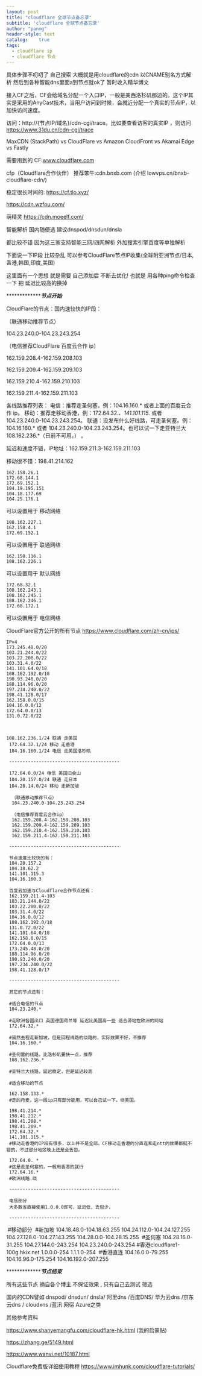 ```yaml
---
layout: post
title: "cloudflare 全球节点备忘录"
subtitle: 'cloudflare 全球节点备忘录'
author: "panmg"
header-style: text
catalog:    true
tags:
  - cloudflare ip
  - cloudflare 节点
---
```



具体步骤不叨叨了 自己搜索 大概就是用cloudflare的cdn 以CNAME别名方式解析  然后到各种智能dns里面a到节点就ok了  暂时收入精华博文

接入CF之后，CF会给域名分配一个入口IP，一般是美西洛杉矶那边的。这个IP其实是采用的AnyCast技术，当用户访问到时候，会就近分配一个真实的节点IP，以加快访问速度。

访问：http://{节点IP/域名}/cdn-cgi/trace。比如要查看访客的真实IP ，则访问 https://www.31du.cn/cdn-cgi/trace

 MaxCDN (StackPath) vs CloudFlare vs Amazon CloudFront vs Akamai Edge vs Fastly

需要用到的
CF:www.cloudflare.com

cfp（Cloudflare合作伙伴）
推荐笨牛:cdn.bnxb.com (介绍 lowvps.cn/bnxb-cloudflare-cdn/)

稳定很长时间的: https://cf.tlo.xyz/

https://cdn.wzfou.com/

萌精灵 https://cdn.moeelf.com/

智能解析 国内随便选 建议dnspod/dnsdun/dnsla

都比较不错 因为这三家支持智能三网/四网解析 外加搜索引擎百度等单独解析

 

下面说一下IP段 比较杂乱  可以参考CloudFlare节点IP收集(全球附亚洲节点/日本,香港,韩国,印度,美国)

这里面有一个思想 就是需要 自己添加后 不断去优化! 也就是 用各种ping命令检查一下 把 延迟比较高的换掉

******************************************节点开始*****************************

CloudFlare的节点：国内速较快的IP段：

（联通移动推荐节点）

104.23.240.0-104.23.243.254

（电信推荐CloudFlare 百度云合作 ip）

162.159.208.4-162.159.208.103

162.159.209.4-162.159.209.103

162.159.210.4-162.159.210.103

162.159.211.4-162.159.211.103

各线路推荐列表：
电信：推荐走圣何塞，例：104.16.160.* 或者上面的百度云合作 ip。
移动：推荐走移动香港，例：172.64.32.*、141.101.115.* 或者 104.23.240.0-104.23.243.254。
联通：没发布什么好线路，可走圣何塞。例：104.16.160.* 或者 104.23.240.0-104.23.243.254。也可以试一下走亚特兰大 108.162.236.*（日前不可用。） 。

延迟和速度不错，IP地址：162.159.211.3-162.159.211.103

移动很不错：198.41.214.162

	162.158.26.1
	172.68.144.1
	172.69.152.1
	104.19.195.151
	104.18.177.69
	104.25.176.1
	
可以设置用于 移动网络
	
	108.162.227.1
	162.158.4.1
	172.69.152.1
	
可以设置用于 联通网络
	
	162.158.116.1
	108.162.226.1
	
可以设置用于 默认网络

	172.68.32.1
	108.162.243.1
	108.162.245.1
	108.162.246.1
	172.68.172.1
	
可以设置用于 电信网络


CloudFlare官方公开的所有节点 https://www.cloudflare.com/zh-cn/ips/

	IPv4
	173.245.48.0/20
	103.21.244.0/22
	103.22.200.0/22
	103.31.4.0/22
	141.101.64.0/18
	108.162.192.0/18
	190.93.240.0/20
	188.114.96.0/20
	197.234.240.0/22
	198.41.128.0/17
	162.158.0.0/15
	104.16.0.0/12
	172.64.0.0/13
	131.0.72.0/22
	


	108.162.236.1/24 联通 走美国
	 172.64.32.1/24 移动 走香港
	 104.16.160.1/24 电信 走美国洛杉矶
	 ​
	 -----------------------------------------
	 ​
	 172.64.0.0/24 电信 美国旧金山
	 104.20.157.0/24 联通 走日本
	 104.28.14.0/24 移动 走新加坡
	 ​
	  （联通移动推荐节点）
	  104.23.240.0-104.23.243.254
	  
	  （电信推荐百度云合作ip）
	  162.159.208.4-162.159.208.103
	  162.159.209.4-162.159.209.103
	  162.159.210.4-162.159.210.103
	  162.159.211.4-162.159.211.103
	  
	 -----------------------------------------
	 ​
	 节点速度比较快的有：
	 104.20.157.2 
	 104.18.62.2 
	 141.101.115.3 
	 104.16.160.3
	 ​
	 百度云加速与Cloudflare合作节点还有：
	 162.159.211.4-103
	 103.21.244.0/22
	 103.22.200.0/22
	 103.31.4.0/22
	 104.16.0.0/12
	 108.162.192.0/18
	 131.0.72.0/22
	 141.101.64.0/18
	 162.158.0.0/15
	 172.64.0.0/13
	 173.245.48.0/20
	 188.114.96.0/20
	 190.93.240.0/20
	 197.234.240.0/22
	 198.41.128.0/17
	 ​
	 -----------------------------------------
	 ​
	 其它的节点还有：
	 ​
	 #适合电信的节点
	 104.23.240.*
	 ​
	 #走欧洲各国出口 英国德国荷兰等 延迟比美国高一些 适合源站在欧洲的网站
	 172.64.32.*
	 ​
	 #虽然去程走新加坡，但是回程线路的绕路的，实际效果不好，不推荐
	 104.16.160.*
	 ​
	 #圣何塞的线路，比洛杉矶要快一点，推荐
	 108.162.236.*
	 ​
	 #亚特兰大线路，延迟稳定，但是延迟较高
	 ​
	 #适合移动的节点
	 ​
	 162.158.133.* 
	 #走的丹麦，这一段ip只有部分能用，可以自己试一下。绕美国。
	 ​
	 198.41.214.*
	 198.41.212.*
	 198.41.208.*
	 198.41.209.*
	 172.64.32.*
	 141.101.115.*
	 #移动走香港的IP段有很多，以上并不是全部。CF移动走香港的分直连和走ntt的效果都挺不错的，不过部分地区晚上还是会丢包。
	 ​
	 172.64.0. *
	 #这是走圣何塞的，一般用香港的就行
	 172.64.16.* 
	 #欧洲线路.绕
	 ​
	 -----------------------------------------
	 ​
	 电信部分
	 大多数省直接使用1.0.0.0即可，延迟低，丢包少，
	 ​
	 -----------------------------------------
 ​
 #移动部分
 ​
 #新加坡
  104.18.48.0-104.18.63.255
 104.24.112.0-104.24.127.255
 104.27.128.0-104.27.143.255
 104.28.0.0-104.28.15.255
 ​
 #圣何塞 
 104.28.16.0-31.255
 104.27.144.0-243.254
 104.23.240.0-243.254
 ​
 #香港cloudflare1-100g.hkix.net
 1.0.0.0-254
 1.1.1.0-254
 ​
  #香港直连
 104.16.0.0-79.255
 104.16.96.0-175.254
 104.16.192.0-207.255





******************************************节点结束*****************************

所有这些节点 摘自各个博主  不保证效果  , 只有自己去测试 筛选

 

国内的CDN譬如 dnspod/ dnsdun/ dnsla/ 阿里dns /百度DNS/ 华为云dns /京东云dns / cloudxns /蓝汛 网宿 Azure之类

 

其他参考资料

https://www.shanyemangfu.com/cloudflare-hk.html (我的启蒙贴)

https://zhang.ge/5149.html

https://www.wanvi.net/10187.html

Cloudflare免费版详细使用教程 https://www.imhunk.com/cloudflare-tutorials/

 